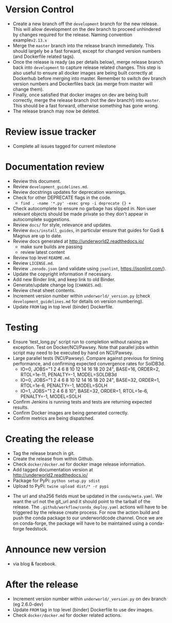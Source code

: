 Version Control
===============
* Create a new branch off the `development` branch for the new release. This will
  allow development on the dev branch to proceed unhindered by changes required
  for the release. Naming convention example`v2.13.x`
* Merge the `master` branch into the release branch immediately. This should 
  largely be a fast forward, except for changed version numbers (and Dockerfile
  related tags).
* Once the release is ready (as per details below), merge release branch back 
  into `development` to capture release related changes. This step is also useful
  to ensure all docker images are being built correctly at Dockerhub before
  merging into master. Remember to switch dev branch version numbers and 
  Dockerfiles back (as merge from master will change them). 
* Finally, once satisfied that docker images on dev are being built correctly, 
  merge the release branch (not the dev branch!) into `master`. This should be a 
  fast forward, otherwise something has gone wrong.
* The release branch may now be deleted.    

Review issue tracker 
====================
* Complete all issues tagged for current milestone 

Documentation review 
====================
* Review this document.
* Review `development_guidelines.md`.
* Review docstrings updates for deprecation warnings.
* Check for other DEPRECATE flags in the code.
  - `find . -name '*.py' -exec grep -i deprecate {} +`
* Check autocomplete to ensure no garbage has slipped in. Non
  user relevant objects should be made private so they don't appear in
  autocomplete suggestions.
* Review ``docs/`` for style, relevance and updates.
* Review ``docs/install_guides``, in particular ensure that guides 
  for Gadi & Magnus are up to date.
* Review docs generated at http://underworld2.readthedocs.io/
	- make sure builds are passing
	- review latest content
* Review top level `README.md`.
* Review `LICENSE.md`.
* Review `.zenodo.json` (and validate using `jsonlint`, https://jsonlint.com/).
* Update the copyright information if necessary.
* Add new Binder link, and keep link to old Binder.
* Generate/update change log (`CHANGES.md`).
* Review cheat sheet contents.
* Increment version number within ``underworld/_version.py``
  (check `development_guidelines.md` for details on version numbering).
* Update `FROM` tag in top level (binder) Dockerfile.

Testing
=======
* Ensure 'test_long.py' script run to completion without raising an exception.
  Test on Docker/NCI/Pawsey. Note that parallel jobs within script may need to be
  executed by hand on NCI/Pawsey.
* Large parallel tests (NCI/Pawsey).
  Compare against previous for timing performance, and confirming expected convergence rates for SolDB3d.
  - IO=0, JOBS="1 2 4 6 8 10 12 14 16 18 20 24", BASE=16, ORDER=2, RTOL=1e-11, PENALTY=-1, MODEL=SOLDB3d
  - IO=0, JOBS="1 2 4 6 8 10 12 14 16 18 20 24", BASE=32, ORDER=1, RTOL=1e-6,  PENALTY=-1, MODEL=SOLH
  - IO=1, JOBS="1 2 4 6 8 10",                   BASE=32, ORDER=1, RTOL=1e-6,  PENALTY=-1, MODEL=SOLH
* Confirm Jenkins is running tests and tests are returning expected results. 
* Confirm Docker images are being generated correctly.
* Confirm metrics are being dispatched.

Creating the release
====================

* Tag the release branch in git.
* Create the release from within Github.
* Check `docker/docker.md` for docker image release information.
* Add tagged documentation version at http://underworld2.readthedocs.io/  
* Package for PyPi: `python setup.py sdist`
* Upload to PyPi: `twine upload dist/* -r pypi`
- The url and sha256 fields must be updated in the `conda/meta.yaml`. We want the url not the git_url and
  it should point to the tarball of the release.
  The `.github/workflow/conda_deploy.yaml` actions will have to be triggered by the release create process.
  For now the action build and push the conda package to our underworldcode channel.
  Once we are on conda-forge, the package will have to be maintained using a conda-forge feedstock.

Announce new version
====================
* via blog & facebook.

After the release
============
* Increment version number within ``underworld/_version.py`` on dev branch (eg 2.6.0-dev)
* Update `FROM` tag in top level (binder) Dockerfile to use dev images.
* Check `docker/docker.md` for docker related actions.


